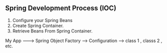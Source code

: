 ## Spring Development Process (IOC)

 1. Configure your Spring Beans
 2. Create Spring Container.
 3. Retrieve Beans From Spring Container.
 
 My App 
  ---> Spring Object Factory 
            --> Configuration --> class 1 , classs 2 , etc. 
 
 